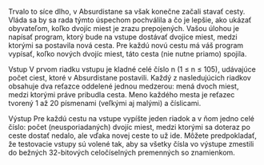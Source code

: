 Trvalo to síce dlho, v Absurdistane sa však konečne začali stavať cesty. Vláda sa by sa rada týmto úspechom pochválila a čo je lepšie, ako ukázať obyvateľom, koľko dvojíc miest je zrazu prepojených.
Vašou úlohou je napísať program, ktorý bude na vstupe dostávať dvojice miest, medzi ktorými sa postavila nová cesta. Pre každú novú cestu má váš program vypísať, koľko nových dvojíc miest, táto cesta (nie nutne priamo) spojila.

Vstup
V prvom riadku vstupu je kladné celé číslo n (1 ≤ n ≤ 105), udávajúce počet ciest, ktoré v Absurdistane postavili.
Každý z nasledujúcich riadkov obsahuje dva reťazce oddelené jednou medzerou: mená dvoch miest, medzi ktorými práve pribudla cesta. Meno každého mesta je reťazec tvorený 1 až 20 písmenami (veľkými aj malými) a číslicami.

Výstup
Pre každú cestu na vstupe vypíšte jeden riadok a v ňom jedno celé číslo: počet (neusporiadaných) dvojíc miest, medzi ktorými sa doteraz po ceste dostať nedalo, ale vďaka novej ceste to už ide.
Môžete predpokladať, že testovacie vstupy sú volené tak, aby sa všetky čísla vo výstupe zmestili do bežných 32-bitových celočíselných premenných so znamienkom.
